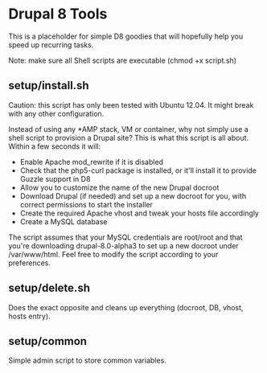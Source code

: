 Drupal 8 Tools
==============

This is a placeholder for simple D8 goodies that will hopefully help you speed up recurring tasks.

Note: make sure all Shell scripts are executable (chmod +x script.sh)

setup/install.sh
-------------------

Caution: this script has only been tested with Ubuntu 12.04. It might break with any other configuration.

Instead of using any *AMP stack, VM or container, why not simply use a shell script to provision a Drupal site? This is what this script is all about. Within a few seconds it will:

- Enable Apache mod_rewrite if it is disabled
- Check that the php5-curl package is installed, or it'll install it to provide Guzzle support in D8
- Allow you to customize the name of the new Drupal docroot
- Download Drupal (if needed) and set up a new docroot for you, with correct permissions to start the installer
- Create the required Apache vhost and tweak your hosts file accordingly
- Create a MySQL database

The script assumes that your MySQL credentials are root/root and that you're downloading drupal-8.0-alpha3 to set up a new docroot under /var/www/html. Feel free to modify the script according to your preferences.

setup/delete.sh
---------------

Does the exact opposite and cleans up everything (docroot, DB, vhost, hosts entry).

setup/common
------------

Simple admin script to store common variables.
